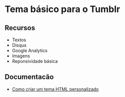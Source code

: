 # Tema básico para o Tumblr
## Recursos
- Textos
- Disqus
- Google Analytics
- Imagens
- Reponsividade básica

## Documentacão
- [Como criar um tema HTML personalizado](https://www.tumblr.com/docs/br/custom_themes)
